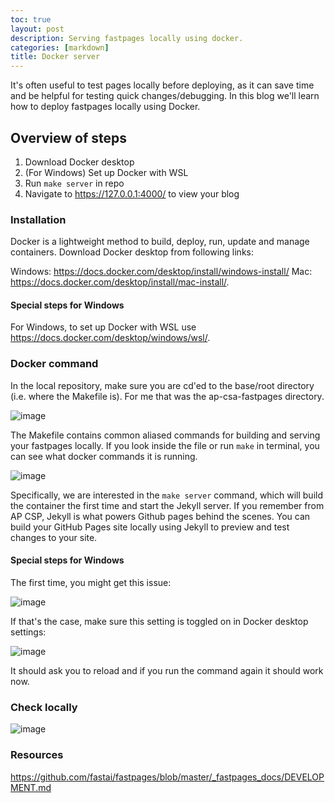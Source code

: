 ```yaml
---
toc: true
layout: post
description: Serving fastpages locally using docker.
categories: [markdown]
title: Docker server
---
```


It's often useful to test pages locally before deploying, as it can save time and be helpful for testing quick changes/debugging. In this blog we'll learn how to deploy fastpages locally using Docker.

## Overview of steps

1. Download Docker desktop
2. (For Windows) Set up Docker with WSL
3. Run `make server` in repo
4. Navigate to https://127.0.0.1:4000/ to view your blog

### Installation

Docker is a lightweight method to build, deploy, run, update and manage containers. Download Docker desktop from following links:

Windows: https://docs.docker.com/desktop/install/windows-install/
Mac: https://docs.docker.com/desktop/install/mac-install/.

#### Special steps for Windows

For Windows, to set up Docker with WSL use https://docs.docker.com/desktop/windows/wsl/.

### Docker command

In the local repository, make sure you are cd'ed to the base/root directory (i.e. where the Makefile is). For me that was the ap-csa-fastpages directory.

![image](https://user-images.githubusercontent.com/56745453/186964001-45e37d26-45b0-484d-bac6-b85b67cb2ffb.png)

The Makefile contains common aliased commands for building and serving your fastpages locally. If you look inside the file or run `make` in terminal, you can see what docker commands it is running.

![image](https://user-images.githubusercontent.com/56745453/186964281-4c238041-0e9e-4319-affa-5d0aebe084b3.png)

Specifically, we are interested in the `make server` command, which will build the container the first time and start the Jekyll server. If you remember from AP CSP, Jekyll is what powers Github pages behind the scenes. You can build your GitHub Pages site locally using Jekyll to preview and test changes to your site.

#### Special steps for Windows

The first time, you might get this issue:

![image](https://user-images.githubusercontent.com/56745453/186963057-bb16c926-33f5-41cb-abe1-65886678f477.png)

If that's the case, make sure this setting is toggled on in Docker desktop settings:

![image](https://user-images.githubusercontent.com/56745453/186963251-602a4073-caab-40ca-8441-55be64d9c7f7.png)

It should ask you to reload and if you run the command again it should work now.

### Check locally

![image](https://user-images.githubusercontent.com/56745453/186968485-a2d02d10-d53a-4b88-b6b1-bbcc2f69d1cc.png)

### Resources

https://github.com/fastai/fastpages/blob/master/_fastpages_docs/DEVELOPMENT.md
